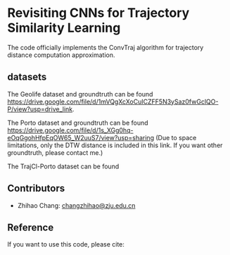 # Revisiting CNNs for Trajectory Similarity Learning

The code officially implements the ConvTraj algorithm for trajectory distance computation approximation.

## datasets
The Geolife dataset and groundtruth can be found https://drive.google.com/file/d/1mVQgXcXoCuICZFF5N3ySaz0fwGclQO-P/view?usp=drive_link.

The Porto dataset and groundtruth can be found https://drive.google.com/file/d/1s_XGg0hq-eOqGgohHfpEqOW65_W2uuS7/view?usp=sharing (Due to space limitations, only the DTW distance is included in this link. If you want other groundtruth, please contact me.)

The TrajCl-Porto dataset can be found 

## Contributors

- Zhihao Chang: changzhihao@zju.edu.cn



## Reference
If you want to use this code, please cite:
```

```
